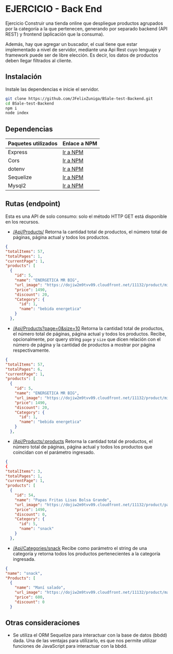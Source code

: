 # EJERCICIO - Back End

Ejercicio Construir una tienda online que despliegue productos agrupados por la categoría a la que pertenecen, generando por separado backend (API REST) y frontend (aplicación que la consuma).

Además, hay que agregar un buscador, el cual tiene que estar implementado a nivel de servidor, mediante una Api Rest cuyo lenguaje y framework puede ser de libre elección. Es decir, los datos de productos deben llegar filtrados al cliente.

## Instalación

Instale las dependencias e inicie el servidor.

```sh
git clone https://github.com/JFelixZuniga/BSale-test-Backend.git
cd BSale-test-Backend
npm i
node index
```

## Dependencias

| Paquetes utilizados | Enlace a NPM                                        |
| ------------------- | --------------------------------------------------- |
| Express             | [Ir a NPM](https://www.npmjs.com/package/express)   |
| Cors                | [Ir a NPM](https://www.npmjs.com/package/cors)      |
| dotenv              | [Ir a NPM](https://www.npmjs.com/package/dotenv)    |
| Sequelize           | [Ir a NPM](https://www.npmjs.com/package/sequelize) |
| Mysql2              | [Ir a NPM](https://www.npmjs.com/package/mysql2)    |

## Rutas (endpoint)

Esta es una API de solo consumo: solo el método HTTP GET está disponible en los recursos.

- [/Api/Products/](https://bsale-store-test.herokuapp.com/Api/Products) Retorna la cantidad total de productos, el número total de páginas, página actual y todos los productos.

```json
{
"totalItems": 57,
"totalPages": 1,
"currentPage": 1,
"products": [
  {
    "id": 5,
    "name": "ENERGETICA MR BIG",
    "url_image": "https://dojiw2m9tvv09.cloudfront.net/11132/product/misterbig3308256.jpg",
    "price": 1490,
    "discount": 20,
    "Category": {
      "id": 1,
      "name": "bebida energetica"
    }
  },
```

- [/Api/Products?page=0&size=10](https://bsale-store-test.herokuapp.com/Api/Products?page=0&size=10) Retorna la cantidad total de productos, el número total de páginas, página actual y todos los productos. Recibe, opcionalmente, por query string `page` y `size` que dicen relación con el número de página y la cantidad de productos a mostrar por página respectivamente.

```json
{
"totalItems": 57,
"totalPages": 6,
"currentPage": 1,
"products": [
  {
    "id": 5,
    "name": "ENERGETICA MR BIG",
    "url_image": "https://dojiw2m9tvv09.cloudfront.net/11132/product/misterbig3308256.jpg",
    "price": 1490,
    "discount": 20,
    "Category": {
      "id": 1,
      "name": "bebida energetica"
    }
  },
```

- [/Api/Products/:products](https://bsale-store-test.herokuapp.com/Api/Products/papas) Retorna la cantidad total de productos, el número total de páginas, página actual y todos los productos que coincidan con el parámetro ingresado.

```json
{
{
"totalItems": 3,
"totalPages": 1,
"currentPage": 1,
"products": [
  {
    "id": 54,
    "name": "Papas Fritas Lisas Bolsa Grande",
    "url_image": "https://dojiw2m9tvv09.cloudfront.net/11132/product/papaslisasgrande7128.jpg",
    "price": 1490,
    "discount": 0,
    "Category": {
      "id": 5,
      "name": "snack"
    }
  },
```

- [/Api/Categories/snack](https://bsale-store-test.herokuapp.com/Api/Categories/snack) Recibe como parámetro el string de una categoría y retorna todos los productos pertenecientes a la categoría ingresada.

```json
{
"name": "snack",
"Products": [
  {
    "name": "Maní salado",
    "url_image": "https://dojiw2m9tvv09.cloudfront.net/11132/product/manisaladomp4415.jpg",
    "price": 600,
    "discount": 0
  }
```

## Otras consideraciones

- Se utiliza el ORM Sequelize para interactuar con la base de datos (bbdd) dada. Una de las ventajas para utilizarlo, es que nos permite utilizar funciones de JavaScript para interactuar con la bbdd.
